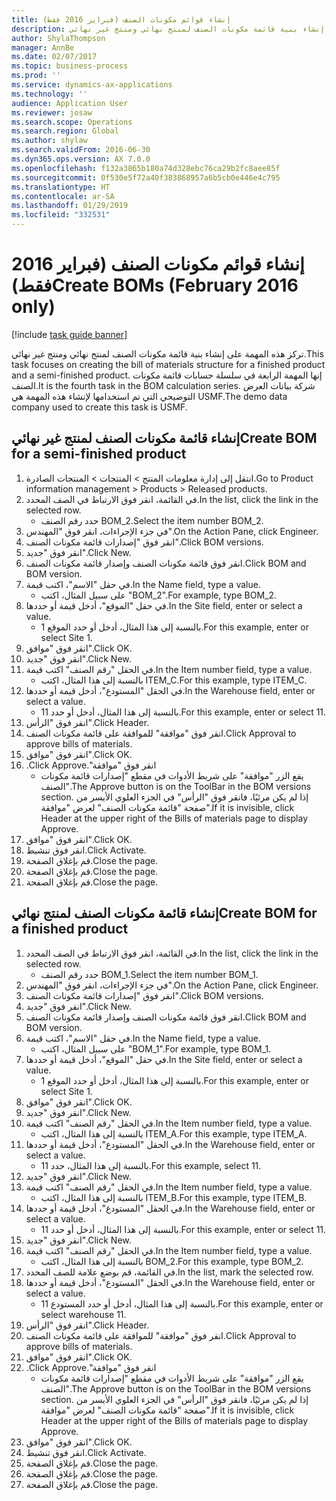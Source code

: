 ```yaml
---
title: إنشاء قوائم مكونات الصنف (فبراير 2016 فقط)
description: تركز هذه المهمة على إنشاء بنية قائمة مكونات الصنف لمنتج نهائي ومنتج غير نهائي.
author: ShylaThompson
manager: AnnBe
ms.date: 02/07/2017
ms.topic: business-process
ms.prod: ''
ms.service: dynamics-ax-applications
ms.technology: ''
audience: Application User
ms.reviewer: josaw
ms.search.scope: Operations
ms.search.region: Global
ms.author: shylaw
ms.search.validFrom: 2016-06-30
ms.dyn365.ops.version: AX 7.0.0
ms.openlocfilehash: f132a3865b180a74d328ebc76ca29b2fc8aee85f
ms.sourcegitcommit: 0f530e5f72a40f383868957a6b5cb0e446e4c795
ms.translationtype: HT
ms.contentlocale: ar-SA
ms.lasthandoff: 01/29/2019
ms.locfileid: "332531"
---
```

# <a name="create-boms-february-2016-only"></a><span data-ttu-id="85f0d-103">إنشاء قوائم مكونات الصنف (فبراير 2016 فقط)</span><span class="sxs-lookup"><span data-stu-id="85f0d-103">Create BOMs (February 2016 only)</span></span>

[!include [task guide banner](../../includes/task-guide-banner.md)]

<span data-ttu-id="85f0d-104">تركز هذه المهمة على إنشاء بنية قائمة مكونات الصنف لمنتج نهائي ومنتج غير نهائي.</span><span class="sxs-lookup"><span data-stu-id="85f0d-104">This task focuses on creating the bill of materials structure for a finished product and a semi-finished product.</span></span> <span data-ttu-id="85f0d-105">إنها المهمة الرابعة في سلسلة حسابات قائمة مكونات الصنف.</span><span class="sxs-lookup"><span data-stu-id="85f0d-105">It is the fourth task in the BOM calculation series.</span></span> <span data-ttu-id="85f0d-106">شركة بيانات العرض التوضيحي التي تم استخدامها لإنشاء هذه المهمة هي USMF.‬</span><span class="sxs-lookup"><span data-stu-id="85f0d-106">The demo data company used to create this task is USMF.</span></span>


## <a name="create-bom-for-a-semi-finished-product"></a><span data-ttu-id="85f0d-107">إنشاء قائمة مكونات الصنف لمنتج غير نهائي</span><span class="sxs-lookup"><span data-stu-id="85f0d-107">Create BOM for a semi-finished product</span></span>
1. <span data-ttu-id="85f0d-108">انتقل إلى إدارة معلومات المنتج > المنتجات > المنتجات الصادرة.</span><span class="sxs-lookup"><span data-stu-id="85f0d-108">Go to Product information management > Products > Released products.</span></span>
2. <span data-ttu-id="85f0d-109">في القائمة، انقر فوق الارتباط في الصف المحدد.</span><span class="sxs-lookup"><span data-stu-id="85f0d-109">In the list, click the link in the selected row.</span></span>
    * <span data-ttu-id="85f0d-110">حدد رقم الصنف BOM_2.</span><span class="sxs-lookup"><span data-stu-id="85f0d-110">Select the item number BOM_2.</span></span>  
3. <span data-ttu-id="85f0d-111">في جزء الإجراءات، انقر فوق "المهندس".</span><span class="sxs-lookup"><span data-stu-id="85f0d-111">On the Action Pane, click Engineer.</span></span>
4. <span data-ttu-id="85f0d-112">انقر فوق "إصدارات قائمة مكونات الصنف".</span><span class="sxs-lookup"><span data-stu-id="85f0d-112">Click BOM versions.</span></span>
5. <span data-ttu-id="85f0d-113">انقر فوق "جديد".</span><span class="sxs-lookup"><span data-stu-id="85f0d-113">Click New.</span></span>
6. <span data-ttu-id="85f0d-114">انقر فوق قائمة مكونات الصنف وإصدار قائمة مكونات الصنف.</span><span class="sxs-lookup"><span data-stu-id="85f0d-114">Click BOM and BOM version.</span></span>
7. <span data-ttu-id="85f0d-115">في حقل "الاسم"، اكتب قيمة.</span><span class="sxs-lookup"><span data-stu-id="85f0d-115">In the Name field, type a value.</span></span>
    * <span data-ttu-id="85f0d-116">على سبيل المثال، اكتب "BOM_2".</span><span class="sxs-lookup"><span data-stu-id="85f0d-116">For example, type BOM_2.</span></span>  
8. <span data-ttu-id="85f0d-117">في حقل "الموقع"، أدخل قيمة أو حددها.</span><span class="sxs-lookup"><span data-stu-id="85f0d-117">In the Site field, enter or select a value.</span></span>
    * <span data-ttu-id="85f0d-118">بالنسبة إلى هذا المثال، أدخل أو حدد الموقع 1.</span><span class="sxs-lookup"><span data-stu-id="85f0d-118">For this example, enter or select Site 1.</span></span>  
9. <span data-ttu-id="85f0d-119">انقر فوق "موافق".</span><span class="sxs-lookup"><span data-stu-id="85f0d-119">Click OK.</span></span>
10. <span data-ttu-id="85f0d-120">انقر فوق "جديد".</span><span class="sxs-lookup"><span data-stu-id="85f0d-120">Click New.</span></span>
11. <span data-ttu-id="85f0d-121">في الحقل "رقم الصنف" اكتب قيمة.</span><span class="sxs-lookup"><span data-stu-id="85f0d-121">In the Item number field, type a value.</span></span>
    * <span data-ttu-id="85f0d-122">بالنسبة إلى هذا المثال، اكتب ITEM_C.</span><span class="sxs-lookup"><span data-stu-id="85f0d-122">For this example, type ITEM_C.</span></span>  
12. <span data-ttu-id="85f0d-123">في الحقل "المستودع"، أدخل قيمة أو حددها.</span><span class="sxs-lookup"><span data-stu-id="85f0d-123">In the Warehouse field, enter or select a value.</span></span>
    * <span data-ttu-id="85f0d-124">بالنسبة إلى هذا المثال، أدخل أو حدد 11.</span><span class="sxs-lookup"><span data-stu-id="85f0d-124">For this example, enter or select 11.</span></span>  
13. <span data-ttu-id="85f0d-125">انقر فوق "الرأس".</span><span class="sxs-lookup"><span data-stu-id="85f0d-125">Click Header.</span></span>
14. <span data-ttu-id="85f0d-126">انقر فوق "موافقة" للموافقة على قائمة مكونات الصنف.</span><span class="sxs-lookup"><span data-stu-id="85f0d-126">Click Approval to approve bills of materials.</span></span>
15. <span data-ttu-id="85f0d-127">انقر فوق "موافق".</span><span class="sxs-lookup"><span data-stu-id="85f0d-127">Click OK.</span></span>
16. <span data-ttu-id="85f0d-128">انقر فوق "‏‫موافقة".</span><span class="sxs-lookup"><span data-stu-id="85f0d-128">Click Approve.</span></span>
    * <span data-ttu-id="85f0d-129">يقع الزر "موافقة" على شريط الأدوات في مقطع "إصدارات قائمة مكونات الصنف"‬.</span><span class="sxs-lookup"><span data-stu-id="85f0d-129">The Approve button is on the ToolBar in the  BOM versions section.</span></span> <span data-ttu-id="85f0d-130">إذا لم يكن مرئيًا، فانقر فوق "الرأس" في الجزء العلوي الأيسر من صفحة "قائمة مكونات الصنف" لعرض "موافقة".</span><span class="sxs-lookup"><span data-stu-id="85f0d-130">If it is invisible, click Header at the upper right of the Bills of materials page to display Approve.</span></span>  
17. <span data-ttu-id="85f0d-131">انقر فوق "موافق".</span><span class="sxs-lookup"><span data-stu-id="85f0d-131">Click OK.</span></span>
18. <span data-ttu-id="85f0d-132">انقر فوق تنشيط.</span><span class="sxs-lookup"><span data-stu-id="85f0d-132">Click Activate.</span></span>
19. <span data-ttu-id="85f0d-133">قم بإغلاق الصفحة.</span><span class="sxs-lookup"><span data-stu-id="85f0d-133">Close the page.</span></span>
20. <span data-ttu-id="85f0d-134">قم بإغلاق الصفحة.</span><span class="sxs-lookup"><span data-stu-id="85f0d-134">Close the page.</span></span>
21. <span data-ttu-id="85f0d-135">قم بإغلاق الصفحة.</span><span class="sxs-lookup"><span data-stu-id="85f0d-135">Close the page.</span></span>

## <a name="create-bom-for-a-finished-product"></a><span data-ttu-id="85f0d-136">إنشاء قائمة مكونات الصنف لمنتج نهائي</span><span class="sxs-lookup"><span data-stu-id="85f0d-136">Create BOM for a finished product</span></span>
1. <span data-ttu-id="85f0d-137">في القائمة، انقر فوق الارتباط في الصف المحدد.</span><span class="sxs-lookup"><span data-stu-id="85f0d-137">In the list, click the link in the selected row.</span></span>
    * <span data-ttu-id="85f0d-138">حدد رقم الصنف BOM_1.</span><span class="sxs-lookup"><span data-stu-id="85f0d-138">Select the item number BOM_1.</span></span>  
2. <span data-ttu-id="85f0d-139">في جزء الإجراءات، انقر فوق "المهندس".</span><span class="sxs-lookup"><span data-stu-id="85f0d-139">On the Action Pane, click Engineer.</span></span>
3. <span data-ttu-id="85f0d-140">انقر فوق "إصدارات قائمة مكونات الصنف".</span><span class="sxs-lookup"><span data-stu-id="85f0d-140">Click BOM versions.</span></span>
4. <span data-ttu-id="85f0d-141">انقر فوق "جديد".</span><span class="sxs-lookup"><span data-stu-id="85f0d-141">Click New.</span></span>
5. <span data-ttu-id="85f0d-142">انقر فوق قائمة مكونات الصنف وإصدار قائمة مكونات الصنف.</span><span class="sxs-lookup"><span data-stu-id="85f0d-142">Click BOM and BOM version.</span></span>
6. <span data-ttu-id="85f0d-143">في حقل "الاسم"، اكتب قيمة.</span><span class="sxs-lookup"><span data-stu-id="85f0d-143">In the Name field, type a value.</span></span>
    * <span data-ttu-id="85f0d-144">على سبيل المثال، اكتب "BOM_1".</span><span class="sxs-lookup"><span data-stu-id="85f0d-144">For example, type BOM_1.</span></span>  
7. <span data-ttu-id="85f0d-145">في حقل "الموقع"، أدخل قيمة أو حددها.</span><span class="sxs-lookup"><span data-stu-id="85f0d-145">In the Site field, enter or select a value.</span></span>
    * <span data-ttu-id="85f0d-146">بالنسبة إلى هذا المثال، أدخل أو حدد الموقع 1.</span><span class="sxs-lookup"><span data-stu-id="85f0d-146">For this example, enter or select Site 1.</span></span>  
8. <span data-ttu-id="85f0d-147">انقر فوق "موافق".</span><span class="sxs-lookup"><span data-stu-id="85f0d-147">Click OK.</span></span>
9. <span data-ttu-id="85f0d-148">انقر فوق "جديد".</span><span class="sxs-lookup"><span data-stu-id="85f0d-148">Click New.</span></span>
10. <span data-ttu-id="85f0d-149">في الحقل "رقم الصنف" اكتب قيمة.</span><span class="sxs-lookup"><span data-stu-id="85f0d-149">In the Item number field, type a value.</span></span>
    * <span data-ttu-id="85f0d-150">بالنسبة إلى هذا المثال، اكتب ITEM_A.</span><span class="sxs-lookup"><span data-stu-id="85f0d-150">For this example, type ITEM_A.</span></span>  
11. <span data-ttu-id="85f0d-151">في الحقل "المستودع"، أدخل قيمة أو حددها.</span><span class="sxs-lookup"><span data-stu-id="85f0d-151">In the Warehouse field, enter or select a value.</span></span>
    * <span data-ttu-id="85f0d-152">بالنسبة إلى هذا المثال، حدد 11.</span><span class="sxs-lookup"><span data-stu-id="85f0d-152">For this example, select 11.</span></span>  
12. <span data-ttu-id="85f0d-153">انقر فوق "جديد".</span><span class="sxs-lookup"><span data-stu-id="85f0d-153">Click New.</span></span>
13. <span data-ttu-id="85f0d-154">في الحقل "رقم الصنف" اكتب قيمة.</span><span class="sxs-lookup"><span data-stu-id="85f0d-154">In the Item number field, type a value.</span></span>
    * <span data-ttu-id="85f0d-155">بالنسبة إلى هذا المثال، اكتب ITEM_B.</span><span class="sxs-lookup"><span data-stu-id="85f0d-155">For this example, type ITEM_B.</span></span>  
14. <span data-ttu-id="85f0d-156">في الحقل "المستودع"، أدخل قيمة أو حددها.</span><span class="sxs-lookup"><span data-stu-id="85f0d-156">In the Warehouse field, enter or select a value.</span></span>
    * <span data-ttu-id="85f0d-157">بالنسبة إلى هذا المثال، أدخل أو حدد 11.</span><span class="sxs-lookup"><span data-stu-id="85f0d-157">For this example, enter or select 11.</span></span>  
15. <span data-ttu-id="85f0d-158">انقر فوق "جديد".</span><span class="sxs-lookup"><span data-stu-id="85f0d-158">Click New.</span></span>
16. <span data-ttu-id="85f0d-159">في الحقل "رقم الصنف" اكتب قيمة.</span><span class="sxs-lookup"><span data-stu-id="85f0d-159">In the Item number field, type a value.</span></span>
    * <span data-ttu-id="85f0d-160">بالنسبة إلى هذا المثال، اكتب BOM_2.</span><span class="sxs-lookup"><span data-stu-id="85f0d-160">For this example, type BOM_2.</span></span>  
17. <span data-ttu-id="85f0d-161">في القائمة، قم بوضع علامة للصف المحدد.</span><span class="sxs-lookup"><span data-stu-id="85f0d-161">In the list, mark the selected row.</span></span>
18. <span data-ttu-id="85f0d-162">في الحقل "المستودع"، أدخل قيمة أو حددها.</span><span class="sxs-lookup"><span data-stu-id="85f0d-162">In the Warehouse field, enter or select a value.</span></span>
    * <span data-ttu-id="85f0d-163">بالنسبة إلى هذا المثال، أدخل أو حدد المستودع 11.</span><span class="sxs-lookup"><span data-stu-id="85f0d-163">For this example, enter or select warehouse 11.</span></span>  
19. <span data-ttu-id="85f0d-164">انقر فوق "الرأس".</span><span class="sxs-lookup"><span data-stu-id="85f0d-164">Click Header.</span></span>
20. <span data-ttu-id="85f0d-165">انقر فوق "موافقة" للموافقة على قائمة مكونات الصنف.</span><span class="sxs-lookup"><span data-stu-id="85f0d-165">Click Approval to approve bills of materials.</span></span>
21. <span data-ttu-id="85f0d-166">انقر فوق "موافق".</span><span class="sxs-lookup"><span data-stu-id="85f0d-166">Click OK.</span></span>
22. <span data-ttu-id="85f0d-167">انقر فوق "‏‫موافقة".</span><span class="sxs-lookup"><span data-stu-id="85f0d-167">Click Approve.</span></span>
    * <span data-ttu-id="85f0d-168">يقع الزر "موافقة" على شريط الأدوات في مقطع "إصدارات قائمة مكونات الصنف"‬.</span><span class="sxs-lookup"><span data-stu-id="85f0d-168">The Approve button is on the ToolBar in the  BOM versions section.</span></span> <span data-ttu-id="85f0d-169">إذا لم يكن مرئيًا، فانقر فوق "الرأس" في الجزء العلوي الأيسر من صفحة "قائمة مكونات الصنف" لعرض "موافقة".</span><span class="sxs-lookup"><span data-stu-id="85f0d-169">If it is invisible, click Header at the upper right of the Bills of materials page to display Approve.</span></span>  
23. <span data-ttu-id="85f0d-170">انقر فوق "موافق".</span><span class="sxs-lookup"><span data-stu-id="85f0d-170">Click OK.</span></span>
24. <span data-ttu-id="85f0d-171">انقر فوق تنشيط.</span><span class="sxs-lookup"><span data-stu-id="85f0d-171">Click Activate.</span></span>
25. <span data-ttu-id="85f0d-172">قم بإغلاق الصفحة.</span><span class="sxs-lookup"><span data-stu-id="85f0d-172">Close the page.</span></span>
26. <span data-ttu-id="85f0d-173">قم بإغلاق الصفحة.</span><span class="sxs-lookup"><span data-stu-id="85f0d-173">Close the page.</span></span>
27. <span data-ttu-id="85f0d-174">قم بإغلاق الصفحة.</span><span class="sxs-lookup"><span data-stu-id="85f0d-174">Close the page.</span></span>

